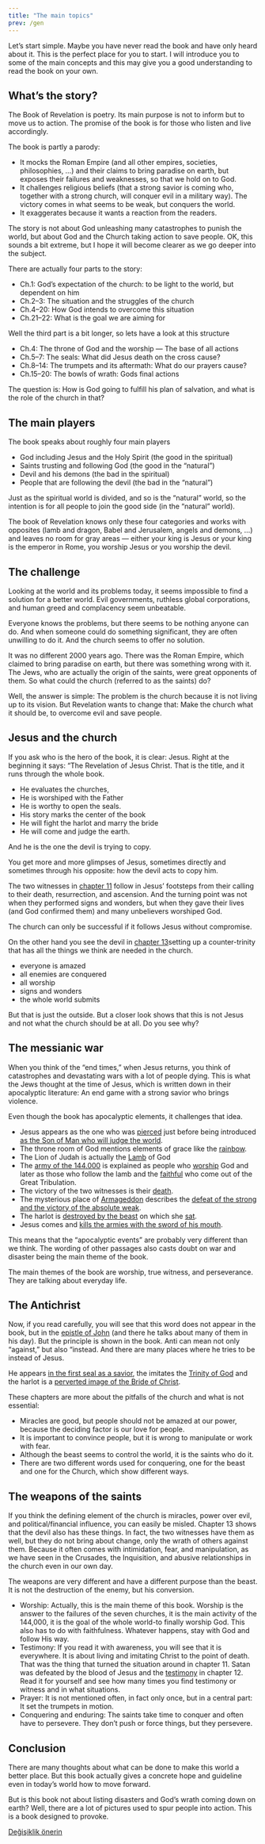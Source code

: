 ```yaml
---
title: "The main topics"
prev: /gen
---
```



Let’s start simple. Maybe you have never read the book and have only heard about it. This is the perfect place for you to start. I will introduce you to some of the main concepts and this may give you a good understanding to read the book on your own.


## What’s the story?

<a name="e0bf"></a>
The Book of Revelation is poetry. Its main purpose is not to inform but to move us to action. The promise of the book is for those who listen and live accordingly.

The book is partly a parody:

- It mocks the Roman Empire (and all other empires, societies, philosophies, …) and their claims to bring paradise on earth, but exposes their failures and weaknesses, so that we hold on to God.
- It challenges religious beliefs (that a strong savior is coming who, together with a strong church, will conquer evil in a military way). The victory comes in what seems to be weak, but conquers the world.
- It exaggerates because it wants a reaction from the readers.


The story is not about God unleashing many catastrophes to punish the world, but about God and the Church taking action to save people. OK, this sounds a bit extreme, but I hope it will become clearer as we go deeper into the subject.

There are actually four parts to the story:

- Ch.1: God’s expectation of the church: to be light to the world, but dependent on him
- Ch.2–3: The situation and the struggles of the church
- Ch.4–20: How God intends to overcome this situation
- Ch.21–22: What is the goal we are aiming for


Well the third part is a bit longer, so lets have a look at this structure

- Ch.4: The throne of God and the worship — The base of all actions
- Ch.5–7: The seals: What did Jesus death on the cross cause?
- Ch.8–14: The trumpets and its aftermath: What do our prayers cause?
- Ch.15–20: The bowls of wrath: Gods final actions


The question is: How is God going to fulfill his plan of salvation, and what is the role of the church in that?


## The main players

<a name="1b32"></a>
The book speaks about roughly four main players

- God including Jesus and the Holy Spirit (the good in the spiritual)
- Saints trusting and following God (the good in the “natural”)
- Devil and his demons (the bad in the spiritual)
- People that are following the devil (the bad in the “natural”)


Just as the spiritual world is divided, and so is the “natural” world, so the intention is for all people to join the good side (in the “natural” world).

The book of Revelation knows only these four categories and works with opposites (lamb and dragon, Babel and Jerusalem, angels and demons, …) and leaves no room for gray areas — either your king is Jesus or your king is the emperor in Rome, you worship Jesus or you worship the devil.


## The challenge

<a name="99f1"></a>
Looking at the world and its problems today, it seems impossible to find a solution for a better world. Evil governments, ruthless global corporations, and human greed and complacency seem unbeatable.

Everyone knows the problems, but there seems to be nothing anyone can do. And when someone could do something significant, they are often unwilling to do it. And the church seems to offer no solution.

It was no different 2000 years ago. There was the Roman Empire, which claimed to bring paradise on earth, but there was something wrong with it. The Jews, who are actually the origin of the saints, were great opponents of them. So what could the church (referred to as the saints) do?

Well, the answer is simple: The problem is the church because it is not living up to its vision. But Revelation wants to change that: Make the church what it should be, to overcome evil and save people.


## Jesus and the church

<a name="9799"></a>
If you ask who is the hero of the book, it is clear: Jesus. Right at the beginning it says: “The Revelation of Jesus Christ. That is the title, and it runs through the whole book.

- He evaluates the churches,
- He is worshiped with the Father
- He is worthy to open the seals.
- His story marks the center of the book
- He will fight the harlot and marry the bride
- He will come and judge the earth.


And he is the one the devil is trying to copy.

You get more and more glimpses of Jesus, sometimes directly and sometimes through his opposite: how the devil acts to copy him.

The two witnesses in [chapter 11](https://www.bibleserver.com/NIV/Revelation11) follow in Jesus’ footsteps from their calling to their death, resurrection, and ascension. And the turning point was not when they performed signs and wonders, but when they gave their lives (and God confirmed them) and many unbelievers worshiped God.

The church can only be successful if it follows Jesus without compromise.

On the other hand you see the devil in [chapter 13](https://www.bibleserver.com/NIV/Revelation13)setting up a counter-trinity that has all the things we think are needed in the church.

- everyone is amazed
- all enemies are conquered
- all worship
- signs and wonders
- the whole world submits


But that is just the outside. But a closer look shows that this is not Jesus and not what the church should be at all. Do you see why?


## The messianic war

<a name="6277"></a>
When you think of the “end times,” when Jesus returns, you think of catastrophes and devastating wars with a lot of people dying. This is what the Jews thought at the time of Jesus, which is written down in their apocalyptic literature: An end game with a strong savior who brings violence.

Even though the book has apocalyptic elements, it challenges that idea.

- Jesus appears as the one who was [pierced](https://www.bibleserver.com/NIV/Revelation1%3A7) just before being introduced [as the Son of Man who will judge the world](https://www.bibleserver.com/NIV/Revelation1%3A12-16).
- The throne room of God mentions elements of grace like the [rainbow](https://www.bibleserver.com/NIV/Revelation4%3A3).
- The Lion of Judah is actually the [Lamb](https://www.bibleserver.com/NIV/Revelation5%3A5-6) of God
- The [army of the 144.000](https://www.bibleserver.com/NIV/Revelation7%3A4-8) is explained as people who [worship](https://www.bibleserver.com/NIV/Revelation7%3A9-10) God and later as those who follow the lamb and the [faithful](https://www.bibleserver.com/NIV/Revelation14%3A1-5) who come out of the Great Tribulation.
- The victory of the two witnesses is their [death](https://www.bibleserver.com/NIV/Revelation11%3A7-13).
- The mysterious place of [Armageddon](https://www.bibleserver.com/NIV/Revelation16%3A14) describes the [defeat of the strong and the victory of the absolute weak](../../../content/bowls/expl/the-key-to-armageddon).
- The harlot is [destroyed by the beast](https://www.bibleserver.com/NIV/Revelation17%3A16) on which she [sat](https://www.bibleserver.com/NIV/Revelation17%3A3).
- Jesus comes and [kills the armies with the sword of his mouth](https://www.bibleserver.com/NIV/Revelation19%3A21).


This means that the “apocalyptic events” are probably very different than we think. The wording of other passages also casts doubt on war and disaster being the main theme of the book.

The main themes of the book are worship, true witness, and perseverance. They are talking about everyday life.


## The Antichrist

<a name="dd7a"></a>
Now, if you read carefully, you will see that this word does not appear in the book, but in the [epistle of John](https://www.bibleserver.com/NIV/1%20John2%3A18) (and there he talks about many of them in his day). But the principle is shown in the book. Anti can mean not only “against,” but also “instead. And there are many places where he tries to be instead of Jesus.

He appears [in the first seal as a savior](https://www.bibleserver.com/NIV/Revelation6%3A1-2), the imitates the [Trinity of God](https://www.bibleserver.com/NIV/Revelation13) and the harlot is a [perverted image of the Bride of Christ](https://www.bibleserver.com/NIV/Revelation17%3A1-6).

These chapters are more about the pitfalls of the church and what is not essential:

- Miracles are good, but people should not be amazed at our power, because the deciding factor is our love for people.
- It is important to convince people, but it is wrong to manipulate or work with fear.
- Although the beast seems to control the world, it is the saints who do it.
- There are two different words used for conquering, one for the beast and one for the Church, which show different ways.



## The weapons of the saints

<a name="1077"></a>
If you think the defining element of the church is miracles, power over evil, and political/financial influence, you can easily be misled. Chapter 13 shows that the devil also has these things. In fact, the two witnesses have them as well, but they do not bring about change, only the wrath of others against them. Because it often comes with intimidation, fear, and manipulation, as we have seen in the Crusades, the Inquisition, and abusive relationships in the church even in our own day.

The weapons are very different and have a different purpose than the beast. It is not the destruction of the enemy, but his conversion.

- Worship: Actually, this is the main theme of this book. Worship is the answer to the failures of the seven churches, it is the main activity of the 144,000, it is the goal of the whole world-to finally worship God. This also has to do with faithfulness. Whatever happens, stay with God and follow His way.
- Testimony: If you read it with awareness, you will see that it is everywhere. It is about living and imitating Christ to the point of death. That was the thing that turned the situation around in chapter 11. Satan was defeated by the blood of Jesus and the [testimony](https://www.bibleserver.com/NIV/Revelation12%3A11) in chapter 12. Read it for yourself and see how many times you find testimony or witness and in what situations.
- Prayer: It is not mentioned often, in fact only once, but in a central part: It set the trumpets in motion.
- Conquering and enduring: The saints take time to conquer and often have to persevere. They don’t push or force things, but they persevere.



## Conclusion

<a name="5eda"></a>
There are many thoughts about what can be done to make this world a better place. But this book actually gives a concrete hope and guideline even in today’s world how to move forward.

But is this book not about listing disasters and God’s wrath coming down on earth? Well, there are a lot of pictures used to spur people into action. This is a book designed to provoke.






[Değişiklik önerin](https://github.com/revelation-today/revelation-today/blob/main/exampleSite/content/docs/gen/overview/appl/the-main-topics.md)
